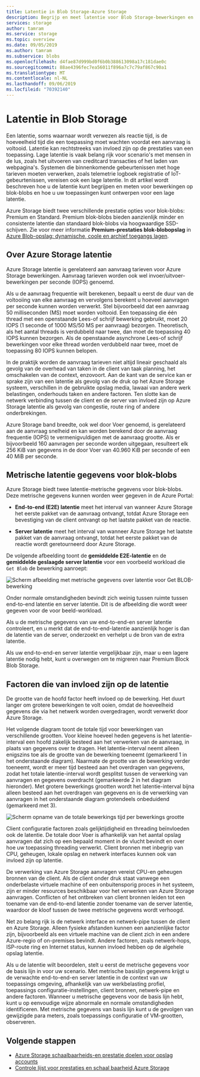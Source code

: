 ```yaml
---
title: Latentie in Blob Storage-Azure Storage
description: Begrijp en meet latentie voor Blob Storage-bewerkingen en leer hoe u uw Blob Storage-toepassingen kunt ontwerpen voor een lage latentie.
services: storage
author: tamram
ms.service: storage
ms.topic: overview
ms.date: 09/05/2019
ms.author: tamram
ms.subservice: blobs
ms.openlocfilehash: d4fae87d999bd0f6b0b388613098a17c181dae0c
ms.sourcegitcommit: 88ae4396fec7ea56011f896a7c7c79af867c90a1
ms.translationtype: MT
ms.contentlocale: nl-NL
ms.lasthandoff: 09/06/2019
ms.locfileid: "70392140"
---
```

# <a name="latency-in-blob-storage"></a>Latentie in Blob Storage

Een latentie, soms waarnaar wordt verwezen als reactie tijd, is de hoeveelheid tijd die een toepassing moet wachten voordat een aanvraag is voltooid. Latentie kan rechtstreeks van invloed zijn op de prestaties van een toepassing. Lage latentie is vaak belang rijk voor scenario's met mensen in de lus, zoals het uitvoeren van creditcard transacties of het laden van webpagina's. Systemen die binnenkomende gebeurtenissen met hoge tarieven moeten verwerken, zoals telemetrie logboek registratie of IoT-gebeurtenissen, vereisen ook een lage latentie. In dit artikel wordt beschreven hoe u de latentie kunt begrijpen en meten voor bewerkingen op blok-blobs en hoe u uw toepassingen kunt ontwerpen voor een lage latentie.

Azure Storage biedt twee verschillende prestatie opties voor blok-blobs: Premium en Standard. Premium blok-blobs bieden aanzienlijk minder en consistente latentie dan standaard blok-blobs via hoogwaardige SSD-schijven. Zie voor meer informatie **Premium-prestaties blok-blobopslag** in [Azure Blob-opslag: dynamische, coole en archief toegangs lagen](storage-blob-storage-tiers.md).

## <a name="about-azure-storage-latency"></a>Over Azure Storage latentie

Azure Storage latentie is gerelateerd aan aanvraag tarieven voor Azure Storage bewerkingen. Aanvraag tarieven worden ook wel invoer/uitvoer-bewerkingen per seconde (IOPS) genoemd.

Als u de aanvraag frequentie wilt berekenen, bepaalt u eerst de duur van de voltooiing van elke aanvraag en vervolgens berekent u hoeveel aanvragen per seconde kunnen worden verwerkt. Stel bijvoorbeeld dat een aanvraag 50 milliseconden (MS) moet worden voltooid. Een toepassing die één thread met een openstaande Lees-of schrijf bewerking gebruikt, moet 20 IOPS (1 seconde of 1000 MS/50 MS per aanvraag) bezorgen. Theoretisch, als het aantal threads is verdubbeld naar twee, dan moet de toepassing 40 IOPS kunnen bezorgen. Als de openstaande asynchrone Lees-of schrijf bewerkingen voor elke thread worden verdubbeld naar twee, moet de toepassing 80 IOPS kunnen belopen.

In de praktijk worden de aanvraag tarieven niet altijd lineair geschaald als gevolg van de overhead van taken in de client van taak planning, het omschakelen van de context, enzovoort. Aan de kant van de service kan er sprake zijn van een latentie als gevolg van de druk op het Azure Storage systeem, verschillen in de gebruikte opslag media, lawaai van andere werk belastingen, onderhouds taken en andere factoren. Ten slotte kan de netwerk verbinding tussen de client en de server van invloed zijn op Azure Storage latentie als gevolg van congestie, route ring of andere onderbrekingen.

Azure Storage band breedte, ook wel door Voer genoemd, is gerelateerd aan de aanvraag snelheid en kan worden berekend door de aanvraag frequentie (IOPS) te vermenigvuldigen met de aanvraag grootte. Als er bijvoorbeeld 160 aanvragen per seconde worden uitgegaan, resulteert elk 256 KiB van gegevens in de door Voer van 40.960 KiB per seconde of een 40 MiB per seconde.

## <a name="latency-metrics-for-block-blobs"></a>Metrische latentie gegevens voor blok-blobs

Azure Storage biedt twee latentie-metrische gegevens voor blok-blobs. Deze metrische gegevens kunnen worden weer gegeven in de Azure Portal:

- **End-to-end (E2E) latentie** meet het interval van wanneer Azure Storage het eerste pakket van de aanvraag ontvangt, totdat Azure Storage een bevestiging van de client ontvangt op het laatste pakket van de reactie.

- **Server latentie** meet het interval van wanneer Azure Storage het laatste pakket van de aanvraag ontvangt, totdat het eerste pakket van de reactie wordt geretourneerd door Azure Storage.

De volgende afbeelding toont de **gemiddelde E2E-latentie** en de **gemiddelde geslaagde server latentie** voor een voorbeeld workload die `Get Blob` de bewerking aanroept:

![Scherm afbeelding met metrische gegevens over latentie voor Get BLOB-bewerking](media/storage-blobs-latency/latency-metrics-get-blob.png)

Onder normale omstandigheden bevindt zich weinig tussen ruimte tussen end-to-end latentie en server latentie. Dit is de afbeelding die wordt weer gegeven voor de voor beeld-workload.

Als u de metrische gegevens van uw end-to-end-en server latentie controleert, en u merkt dat de end-to-end-latentie aanzienlijk hoger is dan de latentie van de server, onderzoekt en verhelpt u de bron van de extra latentie.

Als uw end-to-end-en server latentie vergelijkbaar zijn, maar u een lagere latentie nodig hebt, kunt u overwegen om te migreren naar Premium Block Blob Storage.

## <a name="factors-influencing-latency"></a>Factoren die van invloed zijn op de latentie

De grootte van de hoofd factor heeft invloed op de bewerking. Het duurt langer om grotere bewerkingen te volt ooien, omdat de hoeveelheid gegevens die via het netwerk worden overgedragen, wordt verwerkt door Azure Storage.

Het volgende diagram toont de totale tijd voor bewerkingen van verschillende grootten. Voor kleine hoeveel heden gegevens is het latentie-interval een hoofd zakelijk besteed aan het verwerken van de aanvraag, in plaats van gegevens over te dragen. Het latentie-interval neemt alleen enigszins toe als de grootte van de bewerking toeneemt (gemarkeerd 1 in het onderstaande diagram). Naarmate de grootte van de bewerking verder toeneemt, wordt er meer tijd besteed aan het overdragen van gegevens, zodat het totale latentie-interval wordt gesplitst tussen de verwerking van aanvragen en gegevens overdracht (gemarkeerde 2 in het diagram hieronder). Met grotere bewerkings grootten wordt het latentie-interval bijna alleen besteed aan het overdragen van gegevens en is de verwerking van aanvragen in het onderstaande diagram grotendeels onbeduidend (gemarkeerd met 3).

![Scherm opname van de totale bewerkings tijd per bewerkings grootte](media/storage-blobs-latency/operation-time-size-chart.png)

Client configuratie factoren zoals gelijktijdigheid en threading beïnvloeden ook de latentie. De totale door Voer is afhankelijk van het aantal opslag aanvragen dat zich op een bepaald moment in de vlucht bevindt en over hoe uw toepassing threading verwerkt. Client bronnen met inbegrip van CPU, geheugen, lokale opslag en netwerk interfaces kunnen ook van invloed zijn op latentie.

De verwerking van Azure Storage aanvragen vereist CPU-en geheugen bronnen van de client. Als de client onder druk staat vanwege een onderbelaste virtuele machine of een onbuitensporig proces in het systeem, zijn er minder resources beschikbaar voor het verwerken van Azure Storage aanvragen. Conflicten of het ontbreken van client bronnen leiden tot een toename van de end-to-end latentie zonder toename van de server latentie, waardoor de kloof tussen de twee metrische gegevens wordt verhoogd.

Net zo belang rijk is de netwerk interface en netwerk-pipe tussen de client en Azure Storage. Alleen fysieke afstanden kunnen een aanzienlijke factor zijn, bijvoorbeeld als een virtuele machine van de client zich in een andere Azure-regio of on-premises bevindt. Andere factoren, zoals netwerk-hops, ISP-route ring en Internet status, kunnen invloed hebben op de algehele opslag latentie.

Als u de latentie wilt beoordelen, stelt u eerst de metrische gegevens voor de basis lijn in voor uw scenario. Met metrische basislijn gegevens krijgt u de verwachte end-to-end-en server latentie in de context van uw toepassings omgeving, afhankelijk van uw werkbelasting profiel, toepassings configuratie-instellingen, client bronnen, netwerk-pipe en andere factoren. Wanneer u metrische gegevens voor de basis lijn hebt, kunt u op eenvoudige wijze abnormale en normale omstandigheden identificeren. Met metrische gegevens van basis lijn kunt u de gevolgen van gewijzigde para meters, zoals toepassings configuratie of VM-grootten, observeren.

## <a name="next-steps"></a>Volgende stappen

- [Azure Storage schaalbaarheids-en prestatie doelen voor opslag accounts](../common/storage-scalability-targets.md)
- [Controle lijst voor prestaties en schaal baarheid Azure Storage](../common/storage-performance-checklist.md)
